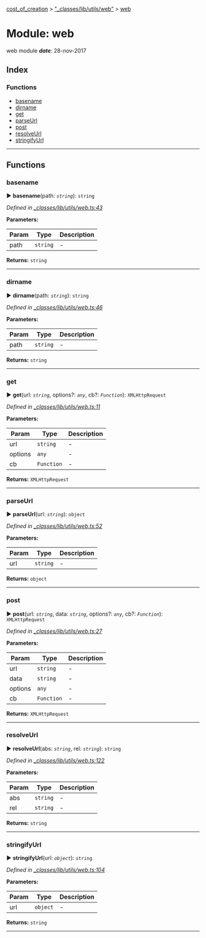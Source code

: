 [cost_of_creation](../README.md) > ["_classes/lib/utils/web"](../modules/__classes_lib_utils_web_.md) > [web](../modules/__classes_lib_utils_web_.web.md)



# Module: web


web module
*__date__*: 28-nov-2017


## Index

### Functions

* [basename](__classes_lib_utils_web_.web.md#basename)
* [dirname](__classes_lib_utils_web_.web.md#dirname)
* [get](__classes_lib_utils_web_.web.md#get)
* [parseUrl](__classes_lib_utils_web_.web.md#parseurl)
* [post](__classes_lib_utils_web_.web.md#post)
* [resolveUrl](__classes_lib_utils_web_.web.md#resolveurl)
* [stringifyUrl](__classes_lib_utils_web_.web.md#stringifyurl)



---
## Functions
<a id="basename"></a>

###  basename

► **basename**(path: *`string`*): `string`



*Defined in [_classes/lib/utils/web.ts:43](https://github.com/codeartisticninja/cost_of_creation/blob/5dc4a7e/src/script/_classes/lib/utils/web.ts#L43)*



**Parameters:**

| Param | Type | Description |
| ------ | ------ | ------ |
| path | `string`   |  - |





**Returns:** `string`





___

<a id="dirname"></a>

###  dirname

► **dirname**(path: *`string`*): `string`



*Defined in [_classes/lib/utils/web.ts:46](https://github.com/codeartisticninja/cost_of_creation/blob/5dc4a7e/src/script/_classes/lib/utils/web.ts#L46)*



**Parameters:**

| Param | Type | Description |
| ------ | ------ | ------ |
| path | `string`   |  - |





**Returns:** `string`





___

<a id="get"></a>

###  get

► **get**(url: *`string`*, options?: *`any`*, cb?: *`Function`*): `XMLHttpRequest`



*Defined in [_classes/lib/utils/web.ts:11](https://github.com/codeartisticninja/cost_of_creation/blob/5dc4a7e/src/script/_classes/lib/utils/web.ts#L11)*



**Parameters:**

| Param | Type | Description |
| ------ | ------ | ------ |
| url | `string`   |  - |
| options | `any`   |  - |
| cb | `Function`   |  - |





**Returns:** `XMLHttpRequest`





___

<a id="parseurl"></a>

###  parseUrl

► **parseUrl**(url: *`string`*): `object`



*Defined in [_classes/lib/utils/web.ts:52](https://github.com/codeartisticninja/cost_of_creation/blob/5dc4a7e/src/script/_classes/lib/utils/web.ts#L52)*



**Parameters:**

| Param | Type | Description |
| ------ | ------ | ------ |
| url | `string`   |  - |





**Returns:** `object`





___

<a id="post"></a>

###  post

► **post**(url: *`string`*, data: *`string`*, options?: *`any`*, cb?: *`Function`*): `XMLHttpRequest`



*Defined in [_classes/lib/utils/web.ts:27](https://github.com/codeartisticninja/cost_of_creation/blob/5dc4a7e/src/script/_classes/lib/utils/web.ts#L27)*



**Parameters:**

| Param | Type | Description |
| ------ | ------ | ------ |
| url | `string`   |  - |
| data | `string`   |  - |
| options | `any`   |  - |
| cb | `Function`   |  - |





**Returns:** `XMLHttpRequest`





___

<a id="resolveurl"></a>

###  resolveUrl

► **resolveUrl**(abs: *`string`*, rel: *`string`*): `string`



*Defined in [_classes/lib/utils/web.ts:122](https://github.com/codeartisticninja/cost_of_creation/blob/5dc4a7e/src/script/_classes/lib/utils/web.ts#L122)*



**Parameters:**

| Param | Type | Description |
| ------ | ------ | ------ |
| abs | `string`   |  - |
| rel | `string`   |  - |





**Returns:** `string`





___

<a id="stringifyurl"></a>

###  stringifyUrl

► **stringifyUrl**(url: *`object`*): `string`



*Defined in [_classes/lib/utils/web.ts:104](https://github.com/codeartisticninja/cost_of_creation/blob/5dc4a7e/src/script/_classes/lib/utils/web.ts#L104)*



**Parameters:**

| Param | Type | Description |
| ------ | ------ | ------ |
| url | `object`   |  - |





**Returns:** `string`





___


